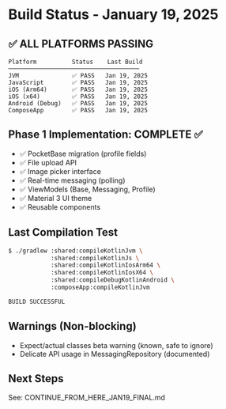 # Build Status - January 19, 2025

## ✅ ALL PLATFORMS PASSING

```
Platform          Status    Last Build
─────────────────────────────────────
JVM               ✅ PASS   Jan 19, 2025
JavaScript        ✅ PASS   Jan 19, 2025
iOS (Arm64)       ✅ PASS   Jan 19, 2025
iOS (x64)         ✅ PASS   Jan 19, 2025
Android (Debug)   ✅ PASS   Jan 19, 2025
ComposeApp        ✅ PASS   Jan 19, 2025
```

## Phase 1 Implementation: COMPLETE ✅

- ✅ PocketBase migration (profile fields)
- ✅ File upload API
- ✅ Image picker interface
- ✅ Real-time messaging (polling)
- ✅ ViewModels (Base, Messaging, Profile)
- ✅ Material 3 UI theme
- ✅ Reusable components

## Last Compilation Test
```bash
$ ./gradlew :shared:compileKotlinJvm \
            :shared:compileKotlinJs \
            :shared:compileKotlinIosArm64 \
            :shared:compileKotlinIosX64 \
            :shared:compileDebugKotlinAndroid \
            :composeApp:compileKotlinJvm

BUILD SUCCESSFUL
```

## Warnings (Non-blocking)
- Expect/actual classes beta warning (known, safe to ignore)
- Delicate API usage in MessagingRepository (documented)

## Next Steps
See: CONTINUE_FROM_HERE_JAN19_FINAL.md
